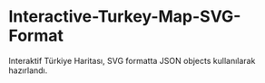 # Interactive-Turkey-Map-SVG-Format
Interaktif Türkiye Haritası, SVG formatta JSON objects kullanılarak hazırlandı.
